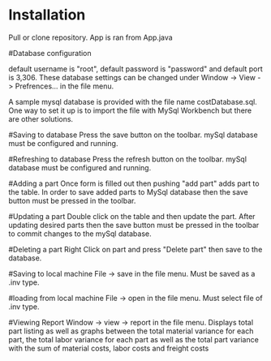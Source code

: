 # Installation

Pull or clone repository. App is ran from App.java


#Database configuration

default username is "root", default password is "password" and default port is 3,306. These database settings can be changed under Window -> View -> Prefrences... in the file menu.

A sample mysql database is provided with the file name costDatabase.sql. One way to set it up is to import the file with MySql Workbench but there are other solutions.

#Saving to database
Press the save button on the toolbar. mySql database must be configured and running.

#Refreshing to database
Press the refresh button on the toolbar. mySql database must be configured and running.

#Adding a part
Once form is filled out then pushing "add part" adds part to the table. In order to save added parts to MySql database then the save button must be pressed in the toolbar.

#Updating a part
Double click on the table and then update the part. After updating desired parts then the save button must be pressed in the toolbar to commit changes to the mySql database.

#Deleting a part
Right Click on part and press "Delete part" then save to the database.

#Saving to local machine
File -> save in the file menu. Must be saved as a .inv type.

#loading from local machine
File -> open in the file menu. Must select file of .inv type.

#Viewing Report
Window -> view -> report in the file menu. Displays total part listing as well as graphs between the total material variance for each part, the total labor variance for each part as well as the total part variance with the sum of material costs, labor costs and freight costs




